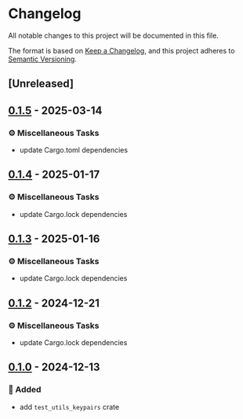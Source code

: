 # Changelog

All notable changes to this project will be documented in this file.

The format is based on [Keep a Changelog](https://keepachangelog.com/en/1.0.0/),
and this project adheres to [Semantic Versioning](https://semver.org/spec/v2.0.0.html).

## [Unreleased]

## [0.1.5](https://github.com/ifiokjr/wasm_solana/compare/test_utils_keypairs@v0.1.4...test_utils_keypairs@v0.1.5) - 2025-03-14

### <!-- 7 -->⚙️ Miscellaneous Tasks

- update Cargo.toml dependencies

## [0.1.4](https://github.com/ifiokjr/wasm_solana/compare/test_utils_keypairs@v0.1.3...test_utils_keypairs@v0.1.4) - 2025-01-17

### <!-- 7 -->⚙️ Miscellaneous Tasks

- update Cargo.lock dependencies

## [0.1.3](https://github.com/ifiokjr/wasm_solana/compare/test_utils_keypairs@v0.1.2...test_utils_keypairs@v0.1.3) - 2025-01-16

### <!-- 7 -->⚙️ Miscellaneous Tasks

- update Cargo.lock dependencies

## [0.1.2](https://github.com/ifiokjr/wasm_solana/compare/test_utils_keypairs@v0.1.1...test_utils_keypairs@v0.1.2) - 2024-12-21

### <!-- 7 -->⚙️ Miscellaneous Tasks

- update Cargo.lock dependencies

## [0.1.0](https://github.com/ifiokjr/wasm_solana/releases/tag/test_utils_keypairs@v0.1.0) - 2024-12-13

### <!-- 0 -->🎉 Added

- add `test_utils_keypairs` crate
